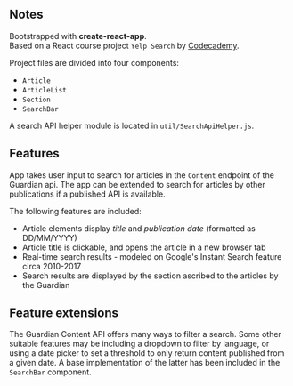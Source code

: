 ## Notes

Bootstrapped with **create-react-app**.<br>
Based on a React course project `Yelp Search` by [Codecademy](https://www.codecademy.com/).

Project files are divided into four components:
* `Article`
* `ArticleList`
* `Section`
* `SearchBar`

A search API helper module is located in `util/SearchApiHelper.js`.

## Features
App takes user input to search for articles in the `Content` endpoint of the Guardian api. The app can be extended to search for articles by other publications if a published API is available. 

The following features are included: 
* Article elements display *title* and *publication date* (formatted as DD/MM/YYYY)
* Article title is clickable, and opens the article in a new browser tab
* Real-time search results - modeled on Google's Instant Search feature circa 2010-2017
* Search results are displayed by the section ascribed to the articles by the Guardian

## Feature extensions

The Guardian Content API offers many ways to filter a search. Some other suitable features may be including a dropdown to filter by language, or using a date picker to set a threshold to only return content published from a given date. A base implementation of the latter has been included in the `SearchBar` component.